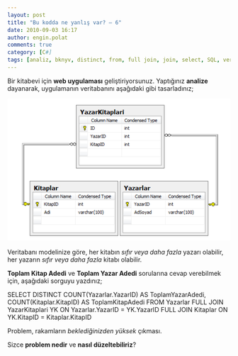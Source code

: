 ```yaml
---
layout: post
title: "Bu kodda ne yanlış var? – 6"
date: 2010-09-03 16:17
author: engin.polat
comments: true
category: [C#]
tags: [analiz, bknyv, distinct, from, full join, join, select, SQL, veritabanı]
---
```

Bir kitabevi için **web uygulaması** geliştiriyorsunuz. Yaptığınız **analize** dayanarak, uygulamanın veritabanını aşağıdaki gibi tasarladınız;

![Bu kodda ne yanlış var? - 6 / Veritabanı Modeli](/assets/uploads/2010/09/BKNYV-6.png "Bu kodda ne yanlış var? - 6 / Veritabanı Modeli")

Veritabanı modelinize göre, her kitabın *sıfır veya daha fazla* yazarı olabilir, her yazarın *sıfır veya daha fazla* kitabı olabilir.

**Toplam Kitap Adedi** ve **Toplam Yazar Adedi** sorularına cevap verebilmek için, aşağıdaki sorguyu yazdınız;



SELECT DISTINCT
    COUNT(Yazarlar.YazarID) AS ToplamYazarAdedi,
    COUNT(Kitaplar.KitapID) AS ToplamKitapAdedi
FROM
    Yazarlar
    FULL JOIN YazarKitaplari YK ON Yazarlar.YazarID = YK.YazarID
    FULL JOIN Kitaplar ON YK.KitapID = Kitaplar.KitapID


Problem, rakamların *beklediğinizden yüksek* çıkması.

Sizce **problem nedir** ve **nasıl düzeltebiliriz**?

